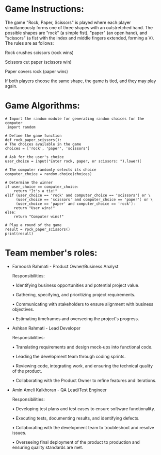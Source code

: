 # Game Instructions:

The game "Rock, Paper, Scissors" is played where each player simultaneously forms one of three shapes with an outstretched hand. The possible shapes are "rock" (a simple fist), "paper" (an open hand), and "scissors" (a fist with the index and middle fingers extended, forming a V). The rules are as follows:

Rock crushes scissors (rock wins)

Scissors cut paper (scissors win)

Paper covers rock (paper wins)

If both players choose the same shape, the game is tied, and they may play again.


# Game Algorithms:


    # Import the random module for generating random choices for the computer
     import random

    # Define the game function
    def rock_paper_scissors():
    # The choices available in the game
    choices = ['rock', 'paper', 'scissors']
    
    # Ask for the user's choice
    user_choice = input("Enter rock, paper, or scissors: ").lower()
    
    # The computer randomly selects its choice
    computer_choice = random.choice(choices)
    
    # Determine the winner
    if user_choice == computer_choice:
        return "It's a tie!"
    elif (user_choice == 'rock' and computer_choice == 'scissors') or \
         (user_choice == 'scissors' and computer_choice == 'paper') or \
         (user_choice == 'paper' and computer_choice == 'rock'):
        return "User wins!"
    else:
        return "Computer wins!"

    # Play a round of the game
    result = rock_paper_scissors()
    print(result)

# Team member's roles:

- Farnoosh Rahmati - Product Owner/Business Analyst

  Responsibilities:

   •	Identifying business opportunities and potential project value.

   •	Gathering, specifying, and prioritizing project requirements.

   •	Communicating with stakeholders to ensure alignment with business objectives.

   •	Estimating timeframes and overseeing the project's progress.


- Ashkan Rahmati - Lead Developer

  Responsibilities:

   •	Translating requirements and design mock-ups into functional code.

   •	Leading the development team through coding sprints.

   •	Reviewing code, integrating work, and ensuring the technical quality of the product.

   •	Collaborating with the Product Owner to refine features and iterations.


- Amin Ameli Kalkhoran - QA Lead/Test Engineer

   Responsibilities:

    •	Developing test plans and test cases to ensure software functionality.

    •	Executing tests, documenting results, and identifying defects.

    •	Collaborating with the development team to troubleshoot and resolve issues.

    •	Overseeing final deployment of the product to production and ensuring quality standards are met.
